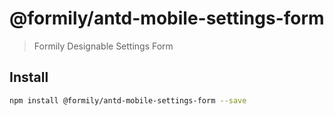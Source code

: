 # @formily/antd-mobile-settings-form

> Formily Designable Settings Form

## Install

```bash
npm install @formily/antd-mobile-settings-form --save
```

